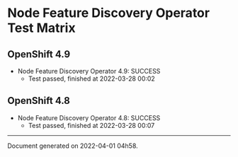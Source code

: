 
Node Feature Discovery Operator Test Matrix
===========================================

OpenShift 4.9
-------------



* Node Feature Discovery Operator 4.9: SUCCESS
  - Test passed, finished at 2022-03-28 00:02

OpenShift 4.8
-------------



* Node Feature Discovery Operator 4.8: SUCCESS
  - Test passed, finished at 2022-03-28 00:07

---
Document generated on 2022-04-01 04h58.
